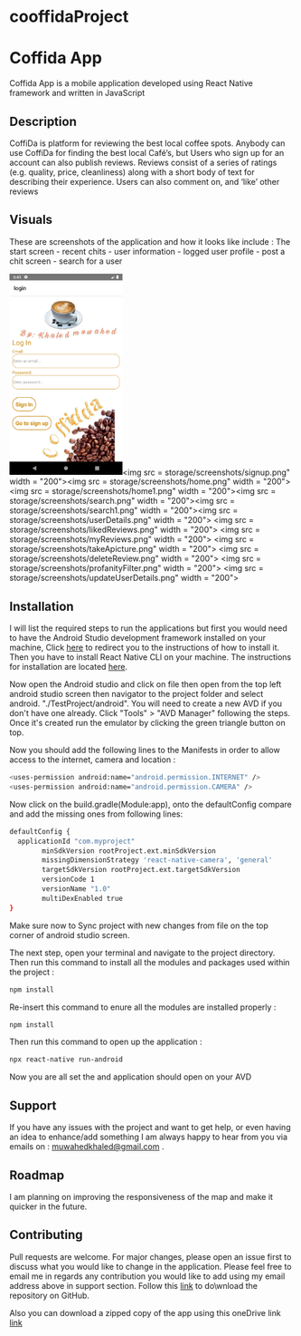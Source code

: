 # cooffidaProject
# Coffida App

Coffida App is a mobile application developed using React Native framework and written in JavaScript

## Description
CoffiDa is platform for reviewing the best local coffee spots. Anybody can use CoffiDa for finding the
best local Café’s, but Users who sign up for an account can also publish reviews. Reviews consist of a
series of ratings (e.g. quality, price, cleanliness) along with a short body of text for describing their
experience. Users can also comment on, and ‘like’ other reviews


## Visuals
These are screenshots of the application and how it looks like include : The start screen - recent chits - user information - logged user profile - post a chit screen - search for a user

<img src = "storage/screenshots/signin.png" width = "200"><img src = storage/screenshots/signup.png" width = "200"><img src = storage/screenshots/home.png" width = "200"> <img src = storage/screenshots/home1.png" width = "200"><img src = storage/screenshots/search.png" width = "200"><img src = storage/screenshots/search1.png" width = "200"><img src = storage/screenshots/userDetails.png" 
width = "200"> <img src = storage/screenshots/likedReviews.png" width = "200"> <img src = storage/screenshots/myReviews.png" width = "200"> <img src = storage/screenshots/takeApicture.png" width = "200"> <img src = storage/screenshots/deleteReview.png" width = "200">
<img src = storage/screenshots/profanityFilter.png" width = "200"> <img src = storage/screenshots/updateUserDetails.png" width = "200">


## Installation

I will list the required steps to run the applications but first you would need to have the Android Studio development framework installed on your machine, Click [here](https://developer.android.com/studio?gclid=CjwKCAiA1eKBBhBZEiwAX3gql6WzXB-DD7GJYW1h2SNNXFvYikXHxyf0_7z4DMIlTlomShlV_CClmBoCWCcQAvD_BwE&gclsrc=aw.ds) to redirect you to the instructions of how to install it. Then you have to install React Native CLl on your machine. The instructions for installation are located [here](https://reactnative.dev/docs/getting-started).

Now open the Android studio and click on file then open from the top left android studio screen then navigator to the project folder and select android. "./TestProject/android". You will need to create a new AVD if you don't have one already. Click "Tools" > "AVD Manager" following the steps. Once it's created run the emulator by clicking the green triangle button on top.

Now you should add the following lines to the Manifests in order to allow access to the internet, camera and location :
```bash
<uses-permission android:name="android.permission.INTERNET" />
<uses-permission android:name="android.permission.CAMERA" />

```

Now click on the build.gradle(Module:app), onto the defaultConfig compare and add the missing ones from following lines:
```bash
defaultConfig {
  applicationId "com.myproject"
        minSdkVersion rootProject.ext.minSdkVersion
        missingDimensionStrategy 'react-native-camera', 'general'
        targetSdkVersion rootProject.ext.targetSdkVersion
        versionCode 1
        versionName "1.0"
        multiDexEnabled true
}
```
Make sure now to Sync project with new changes from file on the top corner of android studio screen.

The next step, open your terminal and navigate to the project directory. Then run this command to install all the modules and packages used within the project :

```bash
npm install
```
Re-insert this command to enure all the modules are installed properly :
```bash
npm install
```
Then run this command to open up the application :
```bash
npx react-native run-android
```
Now you are all set the and application should open on your AVD 

## Support
If you have any issues with the project and want to get help, or even having an idea to enhance/add something I am always happy to hear from you via emails on : muwahedkhaled@gmail.com .

## Roadmap
I am planning on improving the responsiveness of the map and make it quicker in the future. 

## Contributing
Pull requests are welcome. For major changes, please open an issue first to discuss what you would like to change in the application. Please feel free to email me in regards any contribution you would like to add using my email address above in support section. Follow this [link](https://github.com/khaled-muwahed/cooffidaProject) to do\wnload the repository on GitHub. 

Also you can download a zipped copy of the app using this oneDrive link [link](https://stummuac-my.sharepoint.com/personal/17001788_stu_mmu_ac_uk/_layouts/15/onedrive.aspx?id=%2Fpersonal%2F17001788%5Fstu%5Fmmu%5Fac%5Fuk%2FDocuments%2FMuwahedkhaled%5F17001788%2Ezip&parent=%2Fpersonal%2F17001788%5Fstu%5Fmmu%5Fac%5Fuk%2FDocuments&originalPath=aHR0cHM6Ly9zdHVtbXVhYy1teS5zaGFyZXBvaW50LmNvbS86dTovZy9wZXJzb25hbC8xNzAwMTc4OF9zdHVfbW11X2FjX3VrL0VhOVJWZE9SelJ0SHNLdVhPSGh0QVI0QnRrUzktTG5OYjFGMzZfVmxiY0tKX1E_cnRpbWU9VkNRVFpaYmEyRWc)
